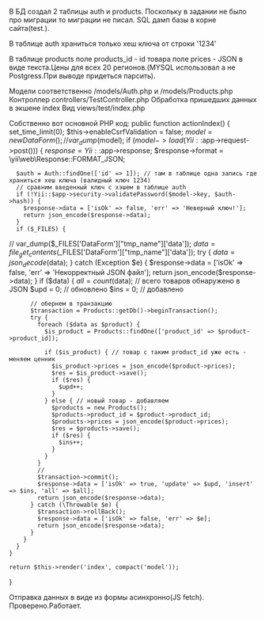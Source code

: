 В БД создал 2 таблицы auth и products. Поскольку в задании не было про миграции то миграции не писал.
SQL дамп базы в корне сайта(test.).

В таблице auth храниться только хеш ключа от строки '1234'

В таблице products поле products_id - id товара
поле prices - JSON в виде текста.Цены для всех 20 регионов.(MYSQL использовал а не Postgress.При выводе придеться парсить).

Модели соответственно /models/Auth.php и /models/Products.php
Контроллер controllers/TestController.php
Обработка пришедших данных в экшене index
Вид views/test/index.php

Собственно вот основной PHP код:
public function actionIndex()
  {
    set_time_limit(0);
    $this->enableCsrfValidation = false;
    $model = new DataForm();
//    var_dump($model);
    if ($model->load(Yii::$app->request->post())) {
      $response = Yii::$app->response;
      $response->format = \yii\web\Response::FORMAT_JSON;

      $auth = Auth::findOne(['id' => 1]); // там в таблице одна запись где храниться хеш ключа (валидный ключ 1234)
      // сравним введенный ключ с хэшем в таблице auth
      if (!Yii::$app->security->validatePassword($model->key, $auth->hash)) {
        $response->data = ['isOk' => false, 'err' => 'Неверный ключ!'];
        return json_encode($response->data);
      }
      if ($_FILES) {
//          var_dump($_FILES['DataForm']["tmp_name"]['data']);
        $data = file_get_contents($_FILES['DataForm']["tmp_name"]['data']);
        try {
          $data = json_decode($data);
        } catch (Exception $e) {
          $response->data = ['isOk' => false, 'err' => 'Некорректный JSON файл'];
          return json_encode($response->data);
        }
        if ($data) {
          $all = count($data); // всего товаров обнаружено в JSON
          $upd = 0; // обновлено
          $ins = 0; // добавлено

          // обернем в транзакцию
          $transaction = Products::getDb()->beginTransaction();
          try {
            foreach ($data as $product) {
              $is_product = Products::findOne(['product_id' => $product->product_id]);

              if ($is_product) { // товар с таким product_id уже есть - меняем ценник
                $is_product->prices = json_encode($product->prices);
                $res = $is_product->save();
                if ($res) {
                  $upd++;
                }
              } else { // новый товар - добавляем
                $products = new Products();
                $products->product_id = $product->product_id;
                $products->prices = json_encode($product->prices);
                $res = $products->save();
                if ($res) {
                  $ins++;
                }
              }
            }
            //
            $transaction->commit();
            $response->data = ['isOk' => true, 'update' => $upd, 'insert' => $ins, 'all' => $all];
            return json_encode($response->data);
          } catch (\Throwable $e) {
            $transaction->rollBack();
            $response->data = ['isOk' => false, 'err' => $e];
            return json_encode($response->data);
          }
        }
      }
    }

    return $this->render('index', compact('model'));
  }

  Отправка данных в виде из формы асинхронно(JS fetch).
  Проверено.Работает.
